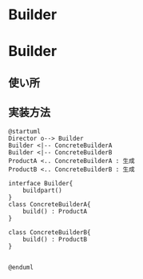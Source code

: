 # Builder

# Builder

## 使い所


## 実装方法

```plantuml
@startuml
Director o--> Builder
Builder <|-- ConcreteBuilderA
Builder <|-- ConcreteBuilderB
ProductA <.. ConcreteBuilderA : 生成
ProductB <.. ConcreteBuilderB : 生成

interface Builder{
    buildpart()
}
class ConcreteBuilderA{
    build() : ProductA
}

class ConcreteBuilderB{
    build() : ProductB
}


@enduml
```

